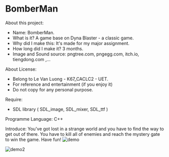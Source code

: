# BomberMan

About this project:
- Name: BomberMan.
- What is it? A game base on Dyna Blaster - a classic game.
- Why did I make this: It's made for my major assignment.
- How long did I make it? 3 months.
- Image and Sound source: pngtree.com, pngegg.com, itch.io, tiengdong.com ,...

About License:
- Belong to Le Van Luong - K67_CACLC2 - UET.
- For reference and entertainment (if you enjoy it)
- Do not copy for any personal purpose. 

Require:
- SDL library ( SDL_image, SDL_mixer, SDL_ttf )

Programme Language: C++

Introduce: 
You've got lost in a strange world and you have to find the way to get out of there. You have to kill all of enemies and reach the mystery gate to win the game.
Have fun!
![demo](https://user-images.githubusercontent.com/124850605/233129677-d3e6ec1c-48be-41aa-9434-822e9e979d68.png)

![demo2](https://user-images.githubusercontent.com/124850605/233130963-563862a5-d250-4434-968a-2910edd3e8f1.png)

